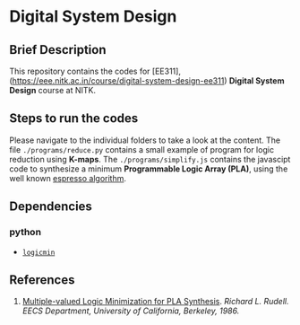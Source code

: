 # Digital System Design 
## Brief Description 
This repository contains the codes for [EE311],(https://eee.nitk.ac.in/course/digital-system-design-ee311) **Digital System Design** course at NITK. 
## Steps to run the codes
Please navigate to the individual folders to take a look at the content. The file `./programs/reduce.py` contains a small example of program for logic reduction using **K-maps**. The `./programs/simplify.js` contains the javascipt code to synthesize a minimum **Programmable Logic Array (PLA)**, using the well known [espresso algorithm](https://courses.cs.washington.edu/courses/cse467/98au/espresso/espresso.html). 
## Dependencies
### python
- [`logicmin`](https://pypi.org/project/logicmin/)
## References
1. [Multiple-valued Logic Minimization for PLA Synthesis](https://www2.eecs.berkeley.edu/Pubs/TechRpts/1986/ERL-86-65.pdf). _Richard L. Rudell. EECS Department, University of California, Berkeley, 1986._
